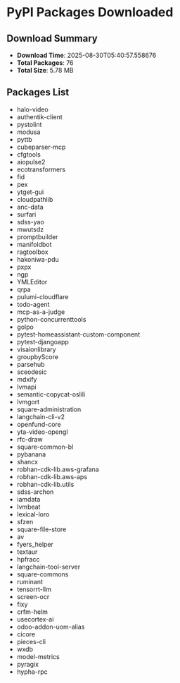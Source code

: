 # PyPI Packages Downloaded

## Download Summary
- **Download Time**: 2025-08-30T05:40:57.558676
- **Total Packages**: 76
- **Total Size**: 5.78 MB

## Packages List
- halo-video
- authentik-client
- pystolint
- modusa
- pyttb
- cubeparser-mcp
- cfgtools
- aiopulse2
- ecotransformers
- fid
- pex
- ytget-gui
- cloudpathlib
- anc-data
- surfari
- sdss-yao
- mwutsdz
- promptbuilder
- manifoldbot
- ragtoolbox
- hakoniwa-pdu
- pxpx
- ngp
- YMLEditor
- qrpa
- pulumi-cloudflare
- todo-agent
- mcp-as-a-judge
- python-concurrenttools
- golpo
- pytest-homeassistant-custom-component
- pytest-djangoapp
- visaionlibrary
- groupbyScore
- parsehub
- sceodesic
- mdxify
- lvmapi
- semantic-copycat-oslili
- lvmgort
- square-administration
- langchain-cli-v2
- openfund-core
- yta-video-opengl
- rfc-draw
- square-common-bl
- pybanana
- shancx
- robhan-cdk-lib.aws-grafana
- robhan-cdk-lib.aws-aps
- robhan-cdk-lib.utils
- sdss-archon
- iamdata
- lvmbeat
- lexical-loro
- sfzen
- square-file-store
- av
- fyers_helper
- textaur
- hpfracc
- langchain-tool-server
- square-commons
- ruminant
- tensorrt-llm
- screen-ocr
- fixy
- crfm-helm
- usecortex-ai
- odoo-addon-uom-alias
- cicore
- pieces-cli
- wxdb
- model-metrics
- pyragix
- hypha-rpc
